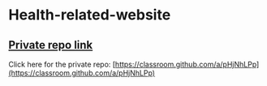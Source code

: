 # Health-related-website

## [Private repo link](https://classroom.github.com/a/pHjNhLPp)
Click here for the private repo: [https://classroom.github.com/a/pHjNhLPp](https://classroom.github.com/a/pHjNhLPp)
